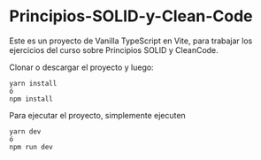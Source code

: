 # Principios-SOLID-y-Clean-Code

Este es un proyecto de Vanilla TypeScript en Vite, para trabajar los ejercicios del curso sobre Principios SOLID y CleanCode.

Clonar o descargar el proyecto y luego:

```
yarn install
ó
npm install
```

Para ejecutar el proyecto, simplemente ejecuten
```
yarn dev
ó
npm run dev
```